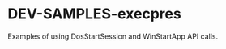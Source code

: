 DEV-SAMPLES-execpres
====================

Examples of using DosStartSession and WinStartApp API calls.
